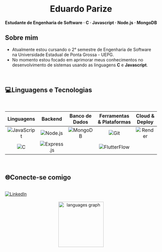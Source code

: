 <h1 align="center" style="border: none;">Eduardo Parize</h1>


<h4 align="center" style="border: none;"><strong>Estudante de Engenharia de Software · C · Javascript · Node.js · MongoDB</strong></h4>

<h2 align="left" style="border: none;">Sobre mim</h2>

<ul>
  <li>Atualmente estou cursando o 2° semestre de Engenharia de Software na Universidade Estadual de Ponta Grossa - UEPG.</li>
  <li>No momento estou focado em aprimorar meus conhecimentos no desenvolvimento de sistemas usando as linguagens <strong>C</strong> e <strong>Javascript</strong>.</li>
</ul>

<br>

<h2 align="left" style="border: none;">💻Linguagens e Tecnologias</h2>

<br>

<div align="center">
  
| Linguagens | Backend | Banco de Dados | Ferramentas & Plataformas | Cloud & Deploy |
| :---: | :---: | :---: | :---: | :---: |
| <img src="https://img.shields.io/badge/JavaScript-F7DF1E?style=for-the-badge&logo=javascript&logoColor=black" alt="JavaScript" /> | <img src="https://img.shields.io/badge/Node.js-339933?style=for-the-badge&logo=nodedotjs&logoColor=white" alt="Node.js" /> | <img src="https://img.shields.io/badge/MongoDB-47A248?style=for-the-badge&logo=mongodb&logoColor=white" alt="MongoDB" /> | <img src="https://img.shields.io/badge/GIT-E34F26?style=for-the-badge&logo=git&logoColor=white" alt="Git" /> | <img src="https://img.shields.io/badge/Render-46E3B7?style=for-the-badge&logo=render&logoColor=white" alt="Render" /> |
| <img src="https://img.shields.io/badge/C-00599C?style=for-the-badge&logo=c&logoColor=white" alt="C" /> | <img src="https://img.shields.io/badge/Express.js-000000?style=for-the-badge&logo=express&logoColor=white" alt="Express.js" /> | | <img src="https://img.shields.io/badge/FlutterFlow-00599C?style=for-the-badge&logo=flutter&logoColor=white" alt="FlutterFlow" /> | |

</div>

<br>

<h2 align="left" style="border: none;">🌐Conecte-se comigo</h2>

<br>

<div align="left">
  <a href="https://www.linkedin.com/in/eduardoparize" target="_blank">
    <img src="https://img.shields.io/badge/LinkedIn-EDUARDO PARIZE-0077B5?style=for-the-badge&logo=linkedin&logoColor=white&labelcolor=555555" alt="LinkedIn">
  </a>
</div>

<br>

<div align="center">

  <img src="https://github-readme-stats.vercel.app/api/top-langs?username=EduParize&locale=en&hide_title=false&layout=compact&card_width=320&langs_count=5&theme=dracula&hide_border=false&order=2" height="150" alt="languages graph" />
</div>

<br>
